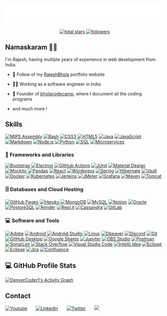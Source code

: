
<p align="center">
  <img src="./name.svg" alt="Rajesh Bhola" />
</p>


<p align="center">
  &nbsp; 
  <a href="https://github.com/rajesh-bhola?tab=repositories&sort=stargazers">
    <img alt="total stars" title="Total stars on GitHub" src="https://custom-icon-badges.demolab.com/github/stars/rajesh-bhola?color=55960c&style=for-the-badge&labelColor=488207&logo=star"/></a>
  <a href="https://github.com/rajesh-bhola?tab=followers">
    <img alt="followers" title="Follow me on Github" src="https://custom-icon-badges.demolab.com/github/followers/rajesh-bhola?color=236ad3&labelColor=1155ba&style=for-the-badge&logo=person-add&label=Follow&logoColor=white"/></a>
</p>


## Namaskaram 🙏🏻
I'm Rajesh, having multiple years of experience in web development from India.

- 🦔 Follow of my [RajeshBhola](https://rajesh-bhola.github.io) portfolio website

- 👨‍💻 Working as a software engineer in India

- 🧭 Founder of [bholacodecamp](https://rajesh-bhola.github.io/bholacodecamp),  where I document all the coding programs

+ and much more !



## Skills
<p>
      <a href="https://github.com/search?q=owner%3Arajesh-bhola+kafka"><img alt="MIPS Assembly" src="https://img.shields.io/badge/apache%20kafka-525252.svg?logo=apache-kafka&logoColor=white"></a>
      <a href="https://github.com/search?q=owner%3Arajesh-bhola+html"><img alt="Bash" src="https://img.shields.io/badge/Bash-121011.svg?logo=gnu-bash&logoColor=white"></a>
      <a href="https://github.com/search?q=owner%3Arajesh-bhola+css"><img alt="CSS3" src="https://img.shields.io/badge/CSS-1572B6.svg?logo=css3&logoColor=white"></a>
      <a href="https://github.com/search?q=owner%3Arajesh-bhola+html"><img alt="HTML5" src="https://img.shields.io/badge/HTML-E34F26.svg?logo=html5&logoColor=white"></a>
      <a href="https://github.com/search?q=owner%3Arajesh-bhola+java"><img alt="Java" src="https://custom-icon-badges.demolab.com/badge/Java-007396.svg?logo=java&logoColor=white"></a>
      <a href="https://github.com/search?q=owner%3Arajesh-bhola+javascript"><img alt="JavaScript" src="https://img.shields.io/badge/JavaScript-F7DF1E.svg?logo=javascript&logoColor=black"></a>
      <a href="https://github.com/search?q=owner%3Arajesh-bhola+markdown"><img alt="Markdown" src="https://img.shields.io/badge/Markdown-000000.svg?logo=markdown&logoColor=white"></a>
      <a href="https://github.com/search?q=owner%3Arajesh-bhola+nodejs"><img alt="Node.js" src="https://img.shields.io/badge/Node.js-43853D.svg?logo=node.js&logoColor=white"></a>
      <a href="https://github.com/search?q=user%3ADenverCoder1+language%3Apython"><img alt="Python" src="https://img.shields.io/badge/Python-14354C.svg?logo=python&logoColor=white"></a>
      <a href="https://github.com/search?q=owner%3Arajesh-bhola+sql"><img alt="SQL" src="https://custom-icon-badges.demolab.com/badge/SQL-025E8C.svg?logo=database&logoColor=white"></a>
      <a href="https://github.com/search?q=owner%3Arajesh-bhola+sql"><img alt="Microservices" src="https://img.shields.io/badge/%20microservices-919152.svg?logo=microservices&logoColor=white"></a>

  </p>

  <h3>🧰 Frameworks and Libraries</h3>

  <p>
      <a href="#"><img alt="Bootstrap" src="https://img.shields.io/badge/Bootstrap-7952B3.svg?logo=bootstrap&logoColor=white"></a>
      <a href="#"><img alt="Electron" src="https://img.shields.io/badge/Electron-20232e.svg?logo=electron&logoColor=white"></a>
      <a href="#"><img alt="GitHub Actions" src="https://img.shields.io/badge/GitHub%20Actions-2671E5.svg?logo=github%20actions&logoColor=white"></a>
      <a href="#"><img alt="JUnit" src="https://custom-icon-badges.demolab.com/badge/JUnit-25A162.svg?logo=check-circle&logoColor=white"></a>
      <a href="#"><img alt="Material Design" src="https://img.shields.io/badge/Material%20Design-0081CB.svg?logo=material-design&logoColor=white"></a>
      <a href="#"><img alt="Mockito" src="https://custom-icon-badges.demolab.com/badge/Mockito-0d1620.svg?logo=mockito"></a>
      <a href="#"><img alt="Pandas" src="https://img.shields.io/badge/Pandas-150458.svg?logo=pandas&logoColor=white"></a>
      <a href="#"><img alt="React" src="https://img.shields.io/badge/React-20232a.svg?logo=react&logoColor=%2361DAFB"></a>
      <a href="#"><img alt="Wordpress" src="https://img.shields.io/badge/Wordpress-21759B?logo=wordpress&logoColor=white"></a>
      <a href="#"><img alt="Spring" src="https://img.shields.io/badge/%20spring-009900.svg?logo=spring&logoColor=white"></a>
      <a href="#"><img alt="Hibernate" src="https://img.shields.io/badge/%20hibernate-000099.svg?logo=hibernate&logoColor=white"></a>
      <a href="#"><img alt="Vault" src="https://img.shields.io/badge/%20vault-012019.svg?logo=vault&logoColor=white"></a>
      <a href="#"><img alt="Docker" src="https://img.shields.io/badge/%20docker-111152.svg?logo=docker&logoColor=white"></a>
      <a href="#"><img alt="Kubernetes" src="https://img.shields.io/badge/%20kubernetes-911152.svg?logo=kubernetes&logoColor=white"></a>
      <a href="#"><img alt="Jenkins" src="https://img.shields.io/badge/%20jenkins-919152.svg?logo=jenkins&logoColor=white"></a>
      <a href="#"><img alt="JMeter" src="https://img.shields.io/badge/%20jmeter-019000.svg?logo=jmeter&logoColor=white"></a>
      <a href="#"><img alt="Grafana" src="https://img.shields.io/badge/%20grafana-info.svg?logo=grafana&logoColor=white"></a>
      <a href="#"><img alt="Maven" src="https://img.shields.io/badge/%20maven-pink.svg?logo=maven&logoColor=white"></a>
      <a href="#"><img alt="Tomcat" src="https://img.shields.io/badge/%20tomcat-blue.svg?logo=tomcat&logoColor=white"></a>
    
      
  </p>

  <h3>🗄️ Databases and Cloud Hosting</h3>

  <p>
      <a href="#"><img alt="GitHub Pages" src="https://img.shields.io/badge/GitHub%20Pages-327FC7.svg?logo=github&logoColor=white"></a>
      <a href="#"><img alt="Heroku" src="https://img.shields.io/badge/Heroku-430098.svg?logo=heroku&logoColor=white"></a>
      <a href="#"><img alt="MongoDB" src ="https://img.shields.io/badge/MongoDB-4ea94b.svg?logo=mongodb&logoColor=white"></a>
      <a href="#"><img alt="MySQL" src="https://img.shields.io/badge/MySQL-00f.svg?logo=mysql&logoColor=white"></a>
      <a href="#"><img alt="Notion" src="https://img.shields.io/badge/Notion-010101.svg?logo=notion&logoColor=white"></a>
      <a href="#"><img alt="Oracle" src ="https://img.shields.io/badge/Oracle-F00000.svg?logo=oracle&logoColor=white"></a>
      <a href="#"><img alt="PostgreSQL" src ="https://img.shields.io/badge/PostgreSQL-316192.svg?logo=postgresql&logoColor=white"></a>
      <a href="#"><img alt="Render" src="https://img.shields.io/badge/Render-00979D.svg?logo=render&logoColor=white"></a>
      <a href="#"><img alt="Repl.it" src="https://img.shields.io/badge/Repl.it-0D101E.svg?logo=Replit&logoColor=white"></a>
      <a href="#"><img alt="Cassandra" src="https://img.shields.io/badge/%20cassandra-yellow.svg?logo=cassandra&logoColor=white"></a>
      <a href="#"><img alt="GitLab" src="https://img.shields.io/badge/%20gitlab-red.svg?logo=gitlab&logoColor=white"></a>
      
  </p>

  <h3>💻 Software and Tools</h3>

  <p>
      <a href="#"><img alt="Adobe" src="https://img.shields.io/badge/Adobe-FF0000.svg?logo=adobe&logoColor=white"></a>
      <a href="#"><img alt="Android" src="https://img.shields.io/badge/Android-3DDC84?logo=android&logoColor=white"></a>
      <a href="#"><img alt="Android Studio" src="https://img.shields.io/badge/Android%20Studio-008678.svg?logo=android-studio&logoColor=white"></a>
      <a href="#"><img alt="Linux" src="https://img.shields.io/badge/%20Linux-1793D1.svg?logo=linux&logoColor=white"></a>
      <a href="#"><img alt="Dbeaver" src="https://custom-icon-badges.demolab.com/badge/-Dbeaver-372923?logo=dbeaver-mono&logoColor=white"></a>
      <a href="#"><img alt="Discord" src="https://img.shields.io/badge/-Discord-5865F2.svg?logo=discord&logoColor=white"></a>
      <a href="#"><img alt="Git" src="https://img.shields.io/badge/Git-F05033.svg?logo=git&logoColor=white"></a>
      <a href="#"><img alt="GitHub Desktop" src="https://img.shields.io/badge/GitHub%20Desktop-8034A9.svg?logo=github&logoColor=white"></a>
      <a href="#"><img alt="Google Sheets" src="https://img.shields.io/badge/Sheets-34A853.svg?logo=google%20sheets&logoColor=white"></a>
      <a href="#"><img alt="Jupyter" src="https://img.shields.io/badge/Jupyter-F37626.svg?logo=Jupyter&logoColor=white"></a>
      <a href="#"><img alt="OBS Studio" src="https://img.shields.io/badge/-OBS-302E31?logo=obs-studio&logoColor=white"></a>
      <a href="#"><img alt="Postman" src="https://img.shields.io/badge/Postman-FF6C37?logo=postman&logoColor=white"></a>
      <a href="#"><img alt="SonarLint" src="https://img.shields.io/badge/-SonarLint-CB2029?logo=sonarlint&logoColor=white"></a>
      <a href="#"><img alt="Stack Overflow" src="https://img.shields.io/badge/-Stack%20Overflow-FE7A16?logo=stack-overflow&logoColor=white"></a>
      <a href="#"><img alt="Visual Studio Code" src="https://img.shields.io/badge/Visual%20Studio%20Code-0078d7.svg?logo=visual-studio-code&logoColor=white"></a>
      <a href="#"><img alt="Intellij Idea" src="https://img.shields.io/badge/Intellij%20Idea-009312.svg?logo=intellij-idea&logoColor=white"></a>
      <a href="#"><img alt="Eclipse" src="https://img.shields.io/badge/%20eclipse-112234.svg?logo=eclipse&logoColor=white"></a>
      <a href="#"><img alt="Eclipse" src="https://img.shields.io/badge/%20github-525252.svg?logo=github&logoColor=white"></a>
      <a href="#"><img alt="Jira" src="https://img.shields.io/badge/%20jira-blue.svg?logo=jira&logoColor=white"></a>
      <a href="#"><img alt="Confluence" src="https://img.shields.io/badge/%20confluence-grey.svg?logo=confluence&logoColor=white"></a>
    

  </p>



## 💻 GitHub Profile Stats

  <!-- https://github.com/rajesh-bhola/github-readme-activity-graph -->

  <a href="https://github.com/rajesh-bhola/github-readme-activity-graph"><img alt="DenverCoder1's Activity Graph" src="https://github-readme-activity-graph.vercel.app/graph/?username=rajesh-bhola&bg_color=1F222E&color=F8D866&line=F85D7F&point=FFFFFF&hide_border=true" /></a>


## Contact


<!-- Social icons section -->
<p>
  <a href="https://www.youtube.com/@bholarajesh"><img alt="Youtube" title="Youtube" src="https://img.shields.io/badge/%20youtube-red.svg?logo=youtube&logoColor=white"/></a>
  &#8287;&#8287;&#8287;&#8287;&#8287;
  <a href="https://www.linkedin.com/in/jonah-lawrence/"><img alt="LinkedIn" title="LinkedIn" src="https://img.shields.io/badge/%20linkedin-blue.svg?logo=linkedin&logoColor=white"/></a>
  &#8287;&#8287;&#8287;&#8287;&#8287;
  <a href="https://twitter.com/therajeshbhola"><img alt="Twitter" title="Twitter" src="https://img.shields.io/badge/%20x-white.svg?logo=x&logoColor=black"/></a>
  &#8287;&#8287;&#8287;&#8287;&#8287;
  <a href="https://discord.gg/fPrdqh3Zfu" alt="Discord" title="Dev Pro Tips Discord Server"><img src="https://img.shields.io/badge/%20discord-purple.svg?logo=discord&logoColor=white"/></a>
  &#8287;&#8287;&#8287;&#8287;&#8287;

<!--   &#8287;&#8287;&#8287;&#8287;&#8287;
  <a href="http://eyl327.mywebcommunity.org/promos/"><img width="32px" alt="Free Stuff" title="Free gifts for you" src="https://i.imgur.com/0uVwkoZ.png"/></a> -->
</p>
